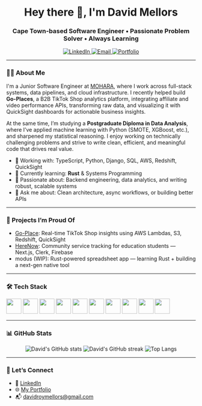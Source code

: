 <h1 align="center">Hey there 👋, I'm David Mellors</h1>
<h3 align="center">Cape Town-based Software Engineer • Passionate Problem Solver • Always Learning</h3>

<p align="center">
  <a href="https://www.linkedin.com/in/drmellors/" target="_blank">
    <img src="https://img.shields.io/badge/LinkedIn-Connect-blue?style=flat&logo=linkedin" alt="LinkedIn">
  </a>
  <a href="mailto:davidroymellors@gmail.com">
    <img src="https://img.shields.io/badge/Gmail-Send%20Email-red?style=flat&logo=gmail" alt="Email">
  </a>
  <a href="https://davidmellors.vercel.app/" target="_blank">
    <img src="https://img.shields.io/badge/Portfolio-View-lightgrey?style=flat&logo=vercel" alt="Portfolio">
  </a>
</p>

---

### 👨‍💻 About Me

I'm a Junior Software Engineer at [MOHARA](https://mohara.co), where I work across full-stack systems, data pipelines, and cloud infrastructure. I recently helped build **Go-Places**, a B2B TikTok Shop analytics platform, integrating affiliate and video performance APIs, transforming raw data, and visualizing it with QuickSight dashboards for actionable business insights.

At the same time, I’m studying a **Postgraduate Diploma in Data Analysis**, where I’ve applied machine learning with Python (SMOTE, XGBoost, etc.), and sharpened my statistical reasoning. I enjoy working on technically challenging problems and strive to write clean, efficient, and meaningful code that drives real value.

- 🔧 Working with: TypeScript, Python, Django, SQL, AWS, Redshift, QuickSight
- 🧠 Currently learning: **Rust** & Systems Programming
- 🎯 Passionate about: Backend engineering, data analytics, and writing robust, scalable systems
- 💬 Ask me about: Clean architecture, async workflows, or building better APIs

---

### 🧠 Projects I’m Proud Of

- [Go-Place](https://go-places.io/): Real-time TikTok Shop insights using AWS Lambdas, S3, Redshift, QuickSight
- [HereNow](https://herenow-portal.vercel.app/): Community service tracking for education students — Next.js, Clerk, Firebase
- modus (WIP): Rust-powered spreadsheet app — learning Rust + building a next-gen native tool

---

### 🛠️ Tech Stack

<p align="left">
  <img src="https://cdn.jsdelivr.net/gh/devicons/devicon/icons/typescript/typescript-original.svg" width="40" />
  <img src="https://cdn.jsdelivr.net/gh/devicons/devicon/icons/python/python-original.svg" width="40" />
  <img src="https://cdn.jsdelivr.net/gh/devicons/devicon/icons/rust/rust-plain.svg" width="40" />
  <img src="https://cdn.jsdelivr.net/gh/devicons/devicon/icons/nextjs/nextjs-original.svg" width="40" />
  <img src="https://cdn.jsdelivr.net/gh/devicons/devicon/icons/react/react-original.svg" width="40" />
  <img src="https://cdn.jsdelivr.net/gh/devicons/devicon/icons/django/django-plain.svg" width="40" />
  <img src="https://cdn.jsdelivr.net/gh/devicons/devicon/icons/postgresql/postgresql-original.svg" width="40" />
  <img src="https://cdn.jsdelivr.net/gh/devicons/devicon/icons/amazonwebservices/amazonwebservices-original.svg" width="40" />
  <img src="https://cdn.jsdelivr.net/gh/devicons/devicon/icons/docker/docker-original.svg" width="40" />
  <img src="https://cdn.jsdelivr.net/gh/devicons/devicon/icons/git/git-original.svg" width="40" />
</p>

---

### 📊 GitHub Stats

<p align="center">
  <img src="https://github-readme-stats.vercel.app/api?username=davidrmellors&show_icons=true&theme=default" alt="David's GitHub stats" />
  <img src="https://github-readme-streak-stats.herokuapp.com/?user=davidrmellors&theme=default" alt="David's GitHub streak" />
  <img src="https://github-readme-stats.vercel.app/api/top-langs/?username=davidrmellors&layout=compact&theme=default" alt="Top Langs" />
</p>

---

### 🤝 Let’s Connect

- 💼 [LinkedIn](https://www.linkedin.com/in/drmellors/)
- 🌐 [My Portfolio](https://davidmellors.vercel.app/)
- 📬 davidroymellors@gmail.com
